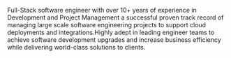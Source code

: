Full-Stack software engineer with over 10+ years of experience in Development and Project Management a successful proven track record of managing large scale software engineering projects to support cloud deployments and integrations.Highly adept in leading engineer teams to achieve software development upgrades and increase business efficiency while delivering world-class solutions to clients.
